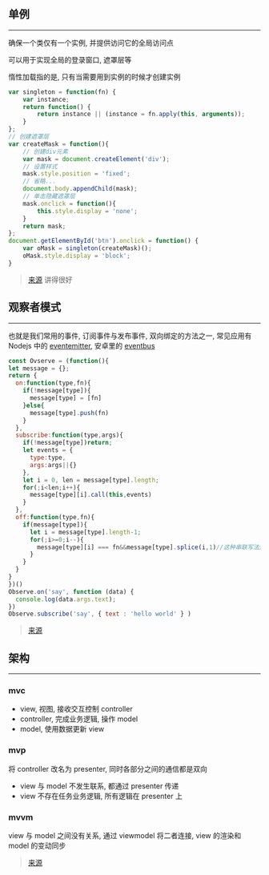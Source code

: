 ## 单例

---

确保一个类仅有一个实例, 并提供访问它的全局访问点

可以用于实现全局的登录窗口, 遮罩层等

惰性加载指的是, 只有当需要用到实例的时候才创建实例

```JavaScript
var singleton = function(fn) {
    var instance;
    return function() {
        return instance || (instance = fn.apply(this, arguments));
    }
};
// 创建遮罩层
var createMask = function(){
    // 创建div元素
    var mask = document.createElement('div');
    // 设置样式
    mask.style.position = 'fixed';
    // 省略...
    document.body.appendChild(mask);
    // 单击隐藏遮罩层
    mask.onclick = function(){
        this.style.display = 'none';
    }
    return mask;
};
document.getElementById('btn').onclick = function() {
    var oMask = singleton(createMask)();
    oMask.style.display = 'block';
}
```

> [来源](https://segmentfault.com/a/1190000012842251) 讲得很好

## 观察者模式

---

也就是我们常用的事件, 订阅事件与发布事件, 双向绑定的方法之一, 常见应用有 Nodejs 中的 [eventemitter](https://juejin.im/post/5c199c0ae51d452f6028a072), 安卓里的 [eventbus](https://www.liujiaweb.com/242.html)

```JavaScript
const Ovserve = (function(){
let message = {};
return {
  on:function(type,fn){
    if(!message[type]){
      message[type] = [fn]
    }else{
      message[type].push(fn)
    }
  },
  subscribe:function(type,args){
    if(!message[type])return;
    let events = {
      type:type,
      args:args||{}
    },
    let i = 0, len = message[type].length;
    for(;i<len;i++){
      message[type][i].call(this,events)
    }
  },
  off:function(type,fn){
    if(message[type]){
      let i = message[type].length-1;
      for(;i>=0;i--){
        message[type][i] === fn&&message[type].splice(i,1)//这种串联写法还挺有意思的= =
      }
    }
  }
}
})()
Observe.on('say', function (data) {
  console.log(data.args.text);
})
Observe.subscribe('say', { text : 'hello world' } )
```

> [来源](https://juejin.im/post/5bce9a35f265da0abd355715)

## 架构

---

### mvc

- view, 视图, 接收交互控制 controller
- controller, 完成业务逻辑, 操作 model
- model, 使用数据更新 view

### mvp

将 controller 改名为 presenter, 同时各部分之间的通信都是双向

- view 与 model 不发生联系, 都通过 presenter 传递
- view 不存在任务业务逻辑, 所有逻辑在 presenter 上

### mvvm

view 与 model 之间没有关系, 通过 viewmodel 将二者连接, view 的渲染和 model 的变动同步

> [来源](https://www.ruanyifeng.com/blog/2015/02/mvcmvp_mvvm.html)
